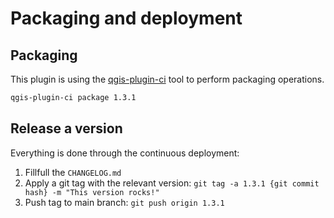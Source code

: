 # Packaging and deployment

## Packaging

This plugin is using the [qgis-plugin-ci](https://github.com/opengisch/qgis-plugin-ci/) tool to perform packaging operations.

```bash
qgis-plugin-ci package 1.3.1
```

## Release a version

Everything is done through the continuous deployment:

1. Fillfull the `CHANGELOG.md`
2. Apply a git tag with the relevant version: `git tag -a 1.3.1 {git commit hash} -m "This version rocks!"`
3. Push tag to main branch: `git push origin 1.3.1`
